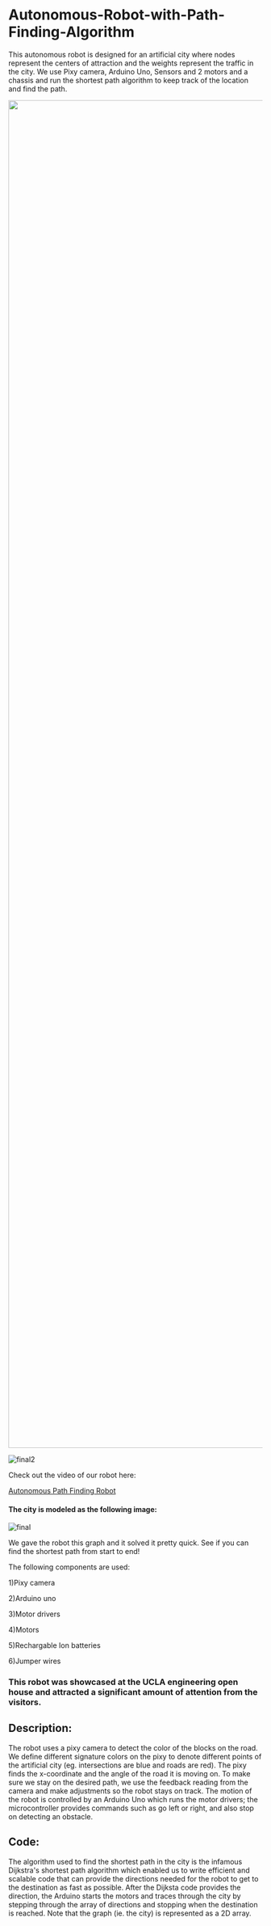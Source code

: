 # Autonomous-Robot-with-Path-Finding-Algorithm

This autonomous robot is designed for an artificial city where nodes represent the centers of attraction and the weights represent the traffic in the city. We use Pixy camera, Arduino Uno, Sensors and 2 motors and a chassis and run the shortest path algorithm to keep track of the location and find the path.

<img src="https://user-images.githubusercontent.com/28577229/38979891-4a51c466-4370-11e8-9399-fa5257dff9e2.jpeg" width="2000" height="2667">

![final2]()

Check out the video of our robot here:

[Autonomous Path Finding Robot](https://vimeo.com/265468872)


#### The city is modeled as the following image:
![final](https://user-images.githubusercontent.com/28577229/38979575-667b7f8e-436f-11e8-865a-a90a8ee3d697.jpeg)


We gave the robot this graph and it solved it pretty quick. See if you can find the shortest path from start to end!

The following components are used:

1)Pixy camera

2)Arduino uno

3)Motor drivers

4)Motors

5)Rechargable Ion batteries

6)Jumper wires

### This robot was showcased at the UCLA engineering open house and attracted a significant amount of attention from the visitors.

## Description:
The robot uses a pixy camera to detect the color of the blocks on the road. We define different signature colors on the pixy to denote different points of the artificial city (eg. intersections are blue and roads are red). The pixy finds the x-coordinate and the angle of the road it is moving on. To make sure we stay on the desired path, we use the feedback reading from the camera and make adjustments so the robot stays on track. The motion of the robot is controlled by an Arduino Uno which runs the motor drivers; the microcontroller provides commands such as go left or right, and also stop on detecting an obstacle. 



## Code:
The algorithm used to find the shortest path in the city is the infamous Dijkstra's shortest path algorithm which enabled us to write efficient and scalable code that can provide the directions needed for the robot to get to the destination as fast as possible. After the Dijksta code provides the direction, the Arduino starts the motors and traces through the city by stepping through the array of directions and stopping when the destination is reached. Note that the graph (ie. the city) is represented as a 2D array.
